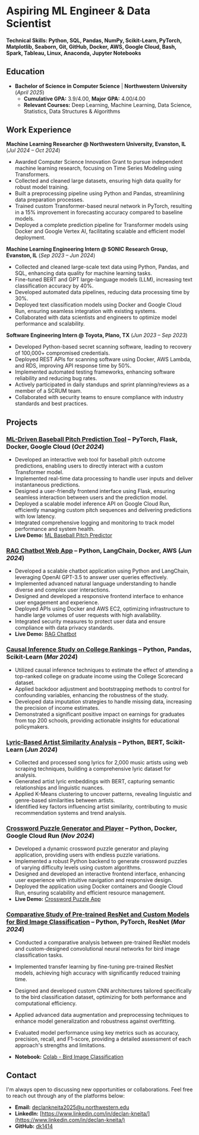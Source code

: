 # Aspiring ML Engineer & Data Scientist

#### Technical Skills: Python, SQL, Pandas, NumPy, Scikit-Learn, PyTorch, Matplotlib, Seaborn, Git, GitHub, Docker, AWS, Google Cloud, Bash, Spark, Tableau, Linux, Anaconda, Jupyter Notebooks

## Education			        		
- **Bachelor of Science in Computer Science** | **Northwestern University** (_April 2025_)
  - **Cumulative GPA:** 3.9/4.00, **Major GPA:** 4.00/4.00 
  - **Relevant Courses:** Deep Learning, Machine Learning, Data Science, Statistics, Data Structures & Algorithms
     
## Work Experience

**Machine Learning Researcher @ Northwestern University, Evanston, IL** (_Jul 2024 – Oct 2024_)  
- Awarded Computer Science Innovation Grant to pursue independent machine learning research, focusing on Time Series Modeling using Transformers.
- Collected and cleaned large datasets, ensuring high data quality for robust model training.
- Built a preprocessing pipeline using Python and Pandas, streamlining data preparation processes.
- Trained custom Transformer-based neural network in PyTorch, resulting in a 15% improvement in forecasting accuracy compared to baseline models.
- Deployed a complete prediction pipeline for Transformer models using Docker and Google Vertex AI, facilitating scalable and efficient model deployment.

**Machine Learning Engineering Intern @ SONIC Research Group, Evanston, IL** (_Sep 2023 – Jun 2024_)      
- Collected and cleaned large-scale text data using Python, Pandas, and SQL, enhancing data quality for machine learning tasks.
- Fine-tuned BERT and GPT large-language models (LLM), increasing text classification accuracy by 40%.
- Developed automated data pipelines, reducing data processing time by 30%.
- Deployed text classification models using Docker and Google Cloud Run, ensuring seamless integration with existing systems.
- Collaborated with data scientists and engineers to optimize model performance and scalability.

**Software Engineering Intern @ Toyota, Plano, TX** (_Jun 2023 – Sep 2023_)  
- Developed Python-based secret scanning software, leading to recovery of 100,000+ compromised credentials.
- Deployed REST APIs for scanning software using Docker, AWS Lambda, and RDS, improving API response time by 50%.
- Implemented automated testing frameworks, enhancing software reliability and reducing bug rates.
- Actively participated in daily standups and sprint planning/reviews as a member of a SCRUM team.
- Collaborated with security teams to ensure compliance with industry standards and best practices.

## Projects

### [ML-Driven Baseball Pitch Prediction Tool](https://github.com/dk1414/BaseballModeling) – PyTorch, Flask, Docker, Google Cloud (_Oct 2024_)
- Developed an interactive web tool for baseball pitch outcome predictions, enabling users to directly interact with a custom Transformer model.
- Implemented real-time data processing to handle user inputs and deliver instantaneous predictions.
- Designed a user-friendly frontend interface using Flask, ensuring seamless interaction between users and the prediction model.
- Deployed a scalable model inference API on Google Cloud Run, efficiently managing custom pitch sequences and delivering predictions with low latency.
- Integrated comprehensive logging and monitoring to track model performance and system health.
- **Live Demo:** [ML Baseball Pitch Predictor](https://dk1414.github.io/BaseballTransformerTool/)


### [RAG Chatbot Web App](https://dk1414.github.io/ResumeRAG/) – Python, LangChain, Docker, AWS (_Jun 2024_)
- Developed a scalable chatbot application using Python and LangChain, leveraging OpenAI GPT-3.5 to answer user queries effectively.
- Implemented advanced natural language understanding to handle diverse and complex user interactions.
- Designed and developed a responsive frontend interface to enhance user engagement and experience.
- Deployed APIs using Docker and AWS EC2, optimizing infrastructure to handle large volumes of user requests with high availability.
- Integrated security measures to protect user data and ensure compliance with data privacy standards.
- **Live Demo:** [RAG Chatbot](https://dk1414.github.io/ResumeRAG/)


### [Causal Inference Study on College Rankings](https://medium.com/@declankneita/does-college-rank-impact-earnings-a-causal-inference-approach-38981f27210c) – Python, Pandas, Scikit-Learn (_Mar 2024_)
- Utilized causal inference techniques to estimate the effect of attending a top-ranked college on graduate income using the College Scorecard dataset.
- Applied backdoor adjustment and bootstrapping methods to control for confounding variables, enhancing the robustness of the study.
- Developed data imputation strategies to handle missing data, increasing the precision of income estimates.
- Demonstrated a significant positive impact on earnings for graduates from top 200 schools, providing actionable insights for educational policymakers.


### [Lyric-Based Artist Similarity Analysis](https://github.com/dk1414/ArtistLyricEmbeddings) – Python, BERT, Scikit-Learn (_Jun 2024_)
- Collected and processed song lyrics for 2,000 music artists using web scraping techniques, building a comprehensive lyric dataset for analysis.
- Generated artist lyric embeddings with BERT, capturing semantic relationships and linguistic nuances.
- Applied K-Means clustering to uncover patterns, revealing linguistic and genre-based similarities between artists.
- Identified key factors influencing artist similarity, contributing to music recommendation systems and trend analysis.


### [Crossword Puzzle Generator and Player](https://medium.com/@declankneita/generating-nyt-mini-style-crossword-puzzles-fcd6588a72af) – Python, Docker, Google Cloud Run (_Nov 2024_)
- Developed a dynamic crossword puzzle generator and playing application, providing users with endless puzzle variations.
- Implemented a robust Python backend to generate crossword puzzles of varying difficulty levels using custom algorithms.
- Designed and developed an interactive frontend interface, enhancing user experience with intuitive navigation and responsive design.
- Deployed the application using Docker containers and Google Cloud Run, ensuring scalability and efficient resource management.
- **Live Demo:** [Crossword Puzzle App](https://dk1414.github.io/CrosswordGenerator/)

### [Comparative Study of Pre-trained ResNet and Custom Models for Bird Image Classification](https://colab.research.google.com/drive/1lVwhtgbIY_9jIZ5CSP5LJDSenn8U2FkJ?usp=sharing) – Python, PyTorch, ResNet (_Mar 2024_)
- Conducted a comparative analysis between pre-trained ResNet models and custom-designed convolutional neural networks for bird image classification tasks.
- Implemented transfer learning by fine-tuning pre-trained ResNet models, achieving high accuracy with significantly reduced training time.
- Designed and developed custom CNN architectures tailored specifically to the bird classification dataset, optimizing for both performance and computational efficiency.
- Applied advanced data augmentation and preprocessing techniques to enhance model generalization and robustness against overfitting.
- Evaluated model performance using key metrics such as accuracy, precision, recall, and F1-score, providing a detailed assessment of each approach's strengths and limitations.

- **Notebook:** [Colab - Bird Image Classification](https://colab.research.google.com/drive/1lVwhtgbIY_9jIZ5CSP5LJDSenn8U2FkJ?usp=sharing)



## Contact

I'm always open to discussing new opportunities or collaborations. Feel free to reach out through any of the platforms below:

- **Email:** declankneita2025@u.northwestern.edu
- **LinkedIn:** [https://www.linkedin.com/in/declan-kneita/](https://www.linkedin.com/in/declan-kneita/)
- **GitHub:** [dk1414](https://github.com/dk1414)


